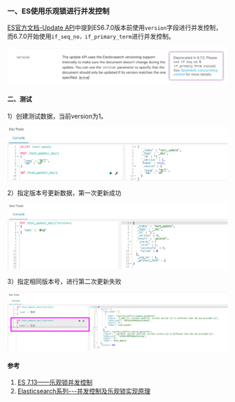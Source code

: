 ### 一、ES使用乐观锁进行并发控制

[ES官方文档-Update API](https://www.elastic.co/guide/en/elasticsearch/reference/6.8/docs-update.html)中提到ES6.7.0版本前使用`version`字段进行并发控制，而6.7.0开始使用`if_seq_no，if_primary_term`进行并发控制。

![image-20210601002257403](../../src/main/resources/picture/image-20210601002257403.png)

#### 二、测试

1）创建测试数据，当前version为1。

![image-20210601004219333](../../src/main/resources/picture/image-20210601004219333.png)

2）指定版本号更新数据，第一次更新成功

![image-20210601004337523](../../src/main/resources/picture/image-20210601004337523.png)

3）指定相同版本号，进行第二次更新失败

![image-20210601004439328](../../src/main/resources/picture/image-20210601004439328.png)

#### 参考

1. [ES 7.13——乐观锁并发控制](https://www.elastic.co/guide/en/elasticsearch/reference/current/optimistic-concurrency-control.html)
2. [Elasticsearch系列---并发控制及乐观锁实现原理](https://segmentfault.com/a/1190000021199668)

